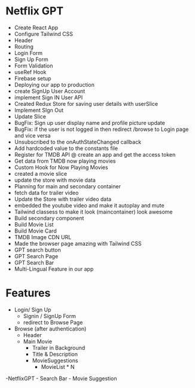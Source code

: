 # Netflix GPT
- Create React App
- Configure Tailwind CSS
- Header
- Routing
- Login Form
- Sign Up Form
- Form Validation
- useRef Hook
- Firebase setup
- Deploying our app to production
- create SignUp User Account
- implement Sign IN User API
- Created Redux Store for saving user details with userSlice
- Implement SIgn Out
- Update Slice
- BugFix: Sign up user display name and profile picture update
- BugFix: if the user is not logged in then redirect /browse to Login page and vice versa
- Unsubscribed to the onAuthStateChanged callback
- Add hardcoded value to the constants file
- Register for TMDB API @ create an app and get the access token
- Get data from TMDB now playing movies
- Custom Hook for  Now Playing Movies
- created a movie slice
- update the store with movie data
- Planning for main and secondary container
- fetch data for trailer video
- Update the Store with trailer video data
- embedded the youtube video and make it autoplay and mute
- Tailwind classess to make it look (maincontainer) look awesome
- Build secondary component
- Build Movie List
- Build Movie Card
- TMDB Image CDN URL
- Made the browser page amazing with Tailwind CSS
- GPT search button
- GPT Search Page
- GPT Search Bar
- Multi-Lingual Feature in our app

# Features
- Login/ Sign Up
    - Signin / SignUp Form
    - redirect to Browse Page
- Browse (after authentication)
    - Header
    - Main Movie
        - Trailer in Background
        - Title & Description
        - MovieSuggestions
            - MovieList * N

-NetflixGPT
    - Search Bar
    - Movie Suggestion